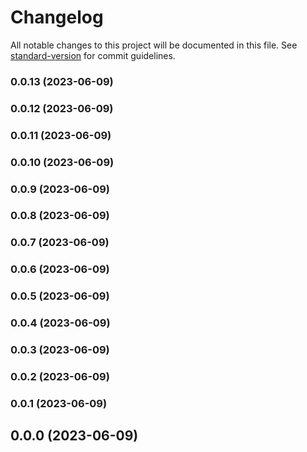 # Changelog

All notable changes to this project will be documented in this file. See [standard-version](https://github.com/conventional-changelog/standard-version) for commit guidelines.

### 0.0.13 (2023-06-09)

### 0.0.12 (2023-06-09)

### 0.0.11 (2023-06-09)

### 0.0.10 (2023-06-09)

### 0.0.9 (2023-06-09)

### 0.0.8 (2023-06-09)

### 0.0.7 (2023-06-09)

### 0.0.6 (2023-06-09)

### 0.0.5 (2023-06-09)

### 0.0.4 (2023-06-09)

### 0.0.3 (2023-06-09)

### 0.0.2 (2023-06-09)

### 0.0.1 (2023-06-09)

## 0.0.0 (2023-06-09)
